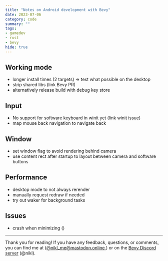 ```yaml
---
title: "Notes on Android development with Bevy"
date: 2023-07-06
category: code
summary: ""
tags:
- gamedev
- rust
- bevy
hide: true
---
```


## Working mode

- longer install times (2 targets) => test what possible on the desktop
- strip shared libs (link Bevy PR)
- alternatively release build with debug key store

## Input

- No support for software keyboard in winit yet (link winit issue) 
- map mouse back navigation to navigate back

## Window

- set window flag to avoid rendering behind camera
- use content rect after startup to layout between camera and software buttons

## Performance

- desktop mode to not always rerender
- manually request redraw if needed
- try out waker for background tasks

## Issues

- crash when minimizing ()
---

Thank you for reading! If you have any feedback, questions, or comments, you can find me at ([@nikl_me@mastodon.online ][mastodon]) or on the [Bevy Discord server][bevy_discord] (@nikl).

[bevy]: https://bevyengine.org/
[mastodon]: https://mastodon.online/@nikl_me
[bevy_discord]: https://discord.gg/bevy
